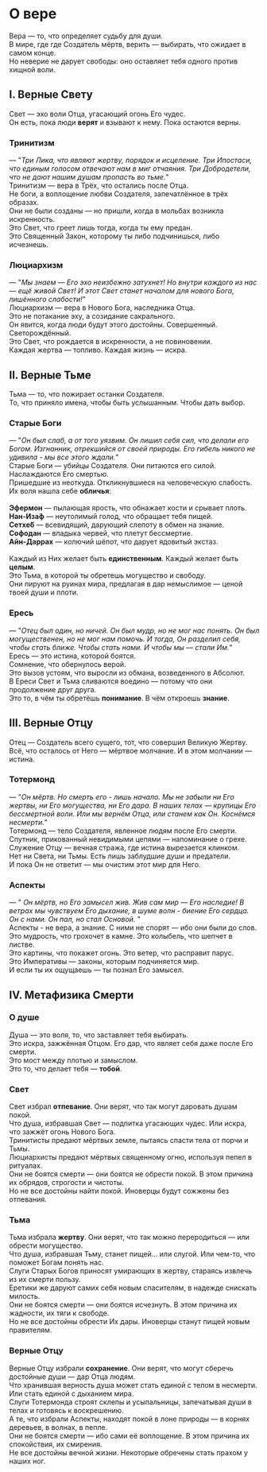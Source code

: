 # О вере
Вера — то, что определяет судьбу для души.<br>
В мире, где где Создатель мёртв, верить — выбирать, что ожидает в самом конце.<br>
Но неверие не дарует свободы: оно оставляет тебя одного против хищной воли.<br>

## I. Верные Свету
Свет — эхо воли Отца, угасающий огонь Его чудес.<br>
Он есть, пока люди **верят** и взывают к нему. Пока остаются верны.<br>

### Тринитизм
— "*Три Лика, что являют жертву, порядок и исцеление. Три Ипостаси, что единым голосом отвечают нам в миг отчаяния. Три Добродетели, что не дают нашим душам пропасть во тьме.*"
<br>
Тринитизм — вера в Трёх, что остались после Отца. <br>
Не боги, а воплощение любви Создателя, запечатлённое в трёх образах.<br>
Они не были созданы — но пришли, когда в мольбах возникла искренность.<br>
Это Свет, что греет лишь тогда, когда ты ему предан.<br>
Это Священный Закон, которому ты либо подчинишься, либо исчезнешь.<br>

### Люциархизм
— "*Мы знаем — Его эхо неизбежно затухнет! Но внутри каждого из нас — ещё живой Свет! И этот Свет станет началом для нового Бога, лишённого слабости!*"
<br>
Люциархизм — вера в Нового Бога, наследника Отца.<br>
Это не потакание эху, а созидание сакрального. <br>
Он явится, когда люди будут этого достойны. Совершенный. Светорождённый.<br>
Это Свет, что рождается в искренности, а не повиновении.<br>
Каждая жертва — топливо. Каждая жизнь — искра.<br>

## II. Верные Тьме
Тьма — то, что пожирает останки Создателя.<br>
То, что приняло имена, чтобы быть услышанным. Чтобы дать выбор.<br>

### Старые Боги
— "*Он был слаб, а от того уязвим. Он лишил себя сил, что делали его Богом. Изгнанник, отрекшийся от своей природы. Его гибель никого не удивила - мы все этого ждали.*"
<br>
Старые Боги — убийцы Создателя. Они питаются его силой. Наслаждаются Его смертью.<br>
Пришедшие из неоткуда. Откликнувшиеся на человеческую слабость.<br>
Их воля нашла себе **обличья**:<br>
<br>
**Эфермон** — пылающая ярость, что обнажает кости и срывает плоть.<br>
**Нан-Иза́ф** — неутолимый голод, что обращает тебя пищей.<br>
**Сетхе́б** — всевидящий, дарующий слепоту в обмен на знание.<br>
**Софодан** — владыка червей, что плетут бессмертие.<br>
**Айн-Даррах** — колючий шёпот, что дарует ядовитый экстаз.<br>
<br>
Каждый из Них желает быть **единственным**. Каждый желает быть **целым**.<br>
Это Тьма, в которой ты обретешь могущество и свободу.<br>
Они пируют на руинах мира, предлагая в дар немыслимое — ценой твоей души и плоти. <br>

### Ересь
— "*Отец был один, но ничей. Он был мудр, но не мог нас понять. Он был могущественен, но не мог нам помочь. И тогда, Он разделил себя, чтобы стать ближе. Чтобы стать нами. И чтобы мы — стали Им.*"
<br>
Ересь — это истина, которой боятся.<br>
Сомнение, что обернулось верой.  <br>
Это вызов устоям, что выросли из обмана, возведенного в Абсолют.<br>
В Ереси Свет и Тьма сливаются воедино — потому что они продолжение друг друга.<br>
Это то, в чём ты обретёшь **понимание**. В чём откроешь **знание**.<br>

## III. Верные Отцу
Отец — Создатель всего сущего, тот, что совершил Великую Жертву.<br>
Всё, что осталось от Него — мёртвое молчание. И в этом молчании — истина.<br>

### Тотермонд
— "*Он мёртв. Но смерть его - лишь начало. Мы не забыли ни Его жертвы, ни Его могущества, ни Его дара. В наших телах — крупицы Его бессмертной воли. Или мы вернём Отца, или станем как Он. Коснёмся несмерти.*"
<br>
Тотермонд — тело Создателя, явленное людям после Его смерти.<br>
Спутник, прикованный невидимыми цепями — напоминание о грехе.<br>
Служение Отцу — вечная стража, где истина вырезается клинком.<br>
Нет ни Света, ни Тьмы. Есть лишь заблудшие души и предатели.<br>
И пока Он не ответит — мы очистим этот мир для Него.<br>

### Аспекты
— " *Он мёртв, но Его замысел жив. Жив сам мир — Его наследие! В ветрах мы чувствуем Его дыхание, в шуме волн - биение Его сердца. Он с нами. Он пал, но стал Основой.* "
<br>
Аспекты - не вера, а знание. С ними не спорят — ибо они были до слов.<br>
Это мудрость, что грохочет в камне. Это колыбель, что шепчет в листве.<br>
Это картины, что покажет огонь. Это ветер, что расправит парус.<br>
Это Императивы — законы, которым подчиняется мир.<br>
И если ты их ощущаешь — ты познал Его замысел.<br>
## IV. Метафизика Смерти

### О душе
Душа — это воля, то, что заставляет тебя выбирать.<br>
Это искра, зажжённая Отцом. Его дар, что являет себя даже после Его смерти.<br>
Это мост между плотью и замыслом.<br>
Это то, что делает тебя — **тобой**.<br>

### Свет
Свет избрал **отпевание**. Они верят, что так могут даровать душам покой.<br>
Что душа, избравшая Свет — подпитка угасающих чудес. Или искра, что зажжёт огонь Нового Бога.<br>
Тринитисты предают мёртвых земле, пытаясь спасти тела от порчи и Тьмы.<br>
Люциархисты предают мёртвых священному огню, используя  пепел в ритуалах.<br>
Они не боятся смерти — они боятся не обрести покой. В этом причина их обрядов, строгости и чистоты.<br>
Но не все достойны найти покой. Иноверцы будут сожжены без отпевания.<br>

### Тьма
Тьма избрала **жертву**. Они верят, что так можно переродиться — или обрести могущество.<br>
Что душа, избравшая Тьму, станет пищей… или слугой. Или чем-то, что поможет Богам понять нас.<br>
Слуги Старых Богов приносят умирающих в жертву, стараясь извлечь из их смерти пользу.<br>
Еретики же даруют самих себя новым спасителям, в надежде снискать милость.<br>
Они не боятся смерти — они боятся исчезнуть. В этом причина их жадности, их тяги к свободе.<br>
Но не все достойны обрести Их дары. Иноверцы станут пищей новым правителям.<br>

### Верные Отцу
Верные Отцу избрали **сохранение**. Они верят, что могут сберечь достойные души — дар Отца людям.<br>
Что хранившая верность душа может стать единой с телом в несмерти. Или стать единой с дыханием мира.<br>
Слуги Тотермонда строят склепы и усыпальницы, запечатывая души в телах и готовясь к воскрешению.<br>
А те, что избрали Аспекты, находят покой в лоне природы — в корнях деревьев, в волнах, в пепле.<br>
Они не боятся смерти — ибо сами её воплощение. В этом причина их спокойствия, их смирения.<br>
Не все достойны вечной жизни. Некоторые обречены стать прахом у наших ног.<br>